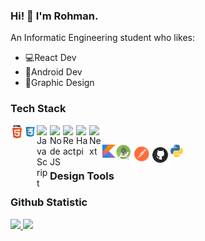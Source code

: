### Hi! 👋 I'm Rohman.
An Informatic Engineering student who likes: 
- 💻React Dev  
- 📱Android Dev  
- 🎨Graphic Design

### Tech Stack 
<a href="#"><img align="left" alt="" title="Html" width="21px" src="https://github.com/abdulrohman19/AbdulRohman19/blob/main/IMG/html.png" /></a>
  <a href="https://css.org/"><img align="left" alt="Css" title="Css" width="21px" src="https://github.com/abdulrohman19/AbdulRohman19/blob/main/IMG/cssblue.png" /></a>
  <a href="https://javasript.org/"><img align="left" alt="JavaScript" title="JavaScript" width="21px" src="https://upload.wikimedia.org/wikipedia/commons/9/99/Unofficial_JavaScript_logo_2.svg" /></a>
  <a href="https://nodejs.org/"><img align="left" alt="NodeJS" title="NodeJS" width="21px" src="https://seeklogo.com/images/N/nodejs-logo-FBE122E377-seeklogo.com.png" /></a>
  <a href="https://reactjs.org/"><img align="left" alt="React" title="React" width="21px" src="https://cdn.worldvectorlogo.com/logos/react-2.svg" /></a>
  <a href="https://hapi.dev/"><img align="left" alt="Hapi" title="Hapi (NodeJS HTTP Framework)" width="21px" src="https://avatars.githubusercontent.com/u/3774533?s=200&v=4" /></a>
  <a href="https://nextjs.org/"><img align="left" alt="Next" title="Next (React SSR Framework)" width="21px" src="https://iconape.com/wp-content/files/gm/82643/svg/next-js.svg" /></a>
<br>

<a href="#"><img align="left" alt="" title="Kotlin" width="21px" src="https://github.com/abdulrohman19/AbdulRohman19/blob/main/IMG/kotlin.png" /></a>
  <a href="https://android.org/"><img align="left" alt="AndoidDeveloper" title="AndoidDeveloper" width="25px" src="https://github.com/abdulrohman19/AbdulRohman19/blob/main/IMG/android.png" /></a>
  <a href="https://postman.org/"><img align="left" alt="Postman" title="Postman" width="30px" src="https://github.com/abdulrohman19/AbdulRohman19/blob/main/IMG/postman-seeklogo.com.svg" /></a>
    <a href="https://github.com/abdulrohman19"><img align="left" alt="GitHub" title="GitHub" width="33px" src="https://github.com/abdulrohman19/AbdulRohman19/blob/main/IMG/GitHub%20User.png" /></a>
  <a href="https://python.org/"><img align="left" alt="Python" title="Python" width="20px" src="https://github.com/abdulrohman19/AbdulRohman19/blob/main/IMG/python.png" /></a>
  <br>
  
### Design Tools

### Github Statistic
<p align="left">
<a href="https://github.com/abdulrohman19">
  <img height="180em" src="https://github-readme-stats-eight-theta.vercel.app/api?username=dimasmds&show_icons=true&theme=algolia&include_all_commits=true&count_private=true"/>
  <img height="180em" src="https://github-readme-stats-eight-theta.vercel.app/api/top-langs/?username=dimasmds&layout=compact&langs_count=8&theme=algolia"/>
</a>
</p>
